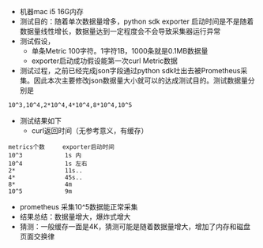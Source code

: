 * 机器mac i5 16G内存
* 测试目的：随着单次数据量增多，python sdk exporter 启动时间是不是随着数据量线性增长，数据量达到一定程度会不会导致采集器运行异常
* 测试假设，
    * 单条Metric 100字符。1字符1B，1000条就是0.1MB数据量
    * exporter启动成功假设能第一次curl Metric数据
* 测试过程，之前已经完成json字段通过python sdk吐出去被Prometheus采集。因此本次主要修改json数据量大小就可以的达成测试目的。测试数据量分别是
```
10^3,10^4,2*10^4,4*10^4,8*10^4,10^5
```

* 测试结果如下
    * curl返回时间（无参考意义，有缓存）

```
metrics个数     exporter启动时间        
10^3            1s 内
10^4            1s 左右
2*              11s..
4*              45s..
8*              4m
10^5            9m
```

* prometheus 采集10^5数据能正常采集
* 结果总结：数据量增大，爆炸式增大
* 猜测：一般缓存一面是4K，猜测可能是随着数据量增大，增加了内存和磁盘页面交换律
